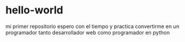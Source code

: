 # hello-world
mi primer repositorio
espero con el tiempo y practica convertirme en un programador
tanto desarrollador web
como programador en python
